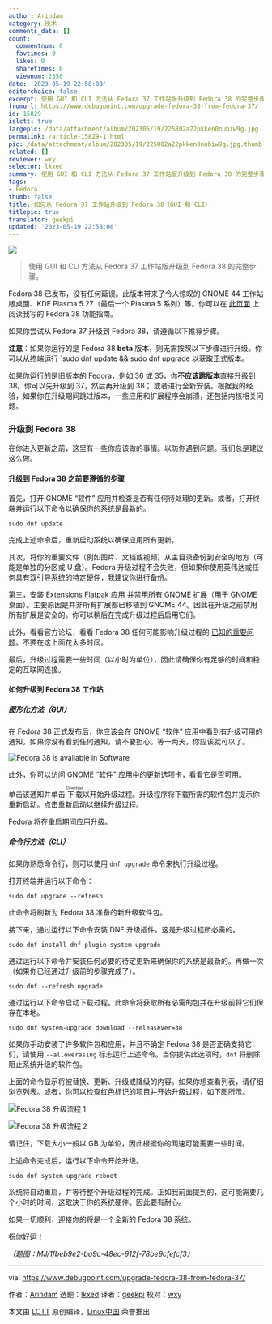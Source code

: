 ```yaml
---
author: Arindam
category: 技术
comments_data: []
count:
  commentnum: 0
  favtimes: 0
  likes: 0
  sharetimes: 0
  viewnum: 2350
date: '2023-05-19 22:58:00'
editorchoice: false
excerpt: 使用 GUI 和 CLI 方法从 Fedora 37 工作站版升级到 Fedora 38 的完整步骤。
fromurl: https://www.debugpoint.com/upgrade-fedora-38-from-fedora-37/
id: 15829
islctt: true
largepic: /data/attachment/album/202305/19/225802a22pkken0nubiw9g.jpg
permalink: /article-15829-1.html
pic: /data/attachment/album/202305/19/225802a22pkken0nubiw9g.jpg.thumb.jpg
related: []
reviewer: wxy
selector: lkxed
summary: 使用 GUI 和 CLI 方法从 Fedora 37 工作站版升级到 Fedora 38 的完整步骤。
tags:
- Fedora
thumb: false
title: 如何从 Fedora 37 工作站升级到 Fedora 38（GUI 和 CLI）
titlepic: true
translator: geekpi
updated: '2023-05-19 22:58:00'
---
```


![](/data/attachment/album/202305/19/225802a22pkken0nubiw9g.jpg)



> 
> 使用 GUI 和 CLI 方法从 Fedora 37 工作站版升级到 Fedora 38 的完整步骤。
> 
> 
> 


Fedora 38 已发布，没有任何延误。此版本带来了令人惊叹的 GNOME 44 工作站版桌面、KDE Plasma 5.27（最后一个 Plasma 5 系列）等。你可以在 [此页面](https://www.debugpoint.com/fedora-38/) 上阅读我写的 Fedora 38 功能指南。


如果你尝试从 Fedora 37 升级到 Fedora 38，请遵循以下推荐步骤。


**注意**：如果你运行的是 Fedora 38 **beta** 版本，则无需按照以下步骤进行升级。你可以从终端运行 `sudo dnf update && sudo dnf upgrade 以获取正式版本。


如果你运行的是旧版本的 Fedora，例如 36 或 35，你**不应该跳版本**直接升级到 38。你可以先升级到 37，然后再升级到 38； 或者进行全新安装。根据我的经验，如果你在升级期间跳过版本，一些应用和扩展程序会崩溃，还包括内核相关问题。


### 升级到 Fedora 38


在你进入更新之前，这里有一些你应该做的事情。以防你遇到问题。我们总是建议这么做。


#### 升级到 Fedora 38 之前要遵循的步骤


首先，打开 GNOME “软件” 应用并检查是否有任何待处理的更新。或者，打开终端并运行以下命令以确保你的系统是最新的。



```
sudo dnf update

```

完成上述命令后，重新启动系统以确保应用所有更新。


其次，将你的重要文件（例如图片、文档或视频）从主目录备份到安全的地方（可能是单独的分区或 U 盘）。Fedora 升级过程不会失败，但如果你使用英伟达或任何具有双引导系统的特定硬件，我建议你进行备份。


第三，安装 [Extensions Flatpak 应用](https://flathub.org/apps/details/org.gnome.Extensions) 并禁用所有 GNOME 扩展（用于 GNOME 桌面）。主要原因是并非所有扩展都已移植到 GNOME 44。因此在升级之前禁用所有扩展是安全的。你可以稍后在完成升级过程后启用它们。


此外，看看官方论坛，看看 Fedora 38 任何可能影响升级过程的 [已知的重要问题](https://discussion.fedoraproject.org/tags/c/ask/common-issues/82/none/f38)。不要在这上面花太多时间。


最后，升级过程需要一些时间（以小时为单位），因此请确保你有足够的时间和稳定的互联网连接。


#### 如何升级到 Fedora 38 工作站


##### 图形化方法（GUI）


在 Fedora 38 正式发布后，你应该会在 GNOME “软件” 应用中看到有升级可用的通知。如果你没有看到任何通知，请不要担心。等一两天，你应该就可以了。


![Fedora 38 is available in Software](/data/attachment/album/202305/19/225950avmccvm0s90v11ld.jpg)


此外，你可以访问 GNOME “软件” 应用中的更新选项卡，看看它是否可用。


单击该通知并单击 <ruby> 下载 <rt>  Download </rt></ruby> 以开始升级过程。升级程序将下载所需的软件包并提示你重新启动。点击重新启动以继续升级过程。


Fedora 将在重启期间应用升级。


##### 命令行方法（CLI）


如果你熟悉命令行，则可以使用 `dnf upgrade` 命令来执行升级过程。


打开终端并运行以下命令：



```
sudo dnf upgrade --refresh

```

此命令将刷新为 Fedora 38 准备的新升级软件包。


接下来，通过运行以下命令安装 DNF 升级插件。这是升级过程所必需的。



```
sudo dnf install dnf-plugin-system-upgrade

```

通过运行以下命令并安装任何必要的待定更新来确保你的系统是最新的。再做一次（如果你已经通过升级前的步骤完成了）。



```
sudo dnf --refresh upgrade

```

通过运行以下命令启动下载过程。此命令将获取所有必需的包并在升级前将它们保存在本地。



```
sudo dnf system-upgrade download --releasever=38

```

如果你手动安装了许多软件包和应用，并且不确定 Fedora 38 是否正确支持它们，请使用 `--allowerasing` 标志运行上述命令。当你提供此选项时，`dnf` 将删除阻止系统升级的软件包。


上面的命令显示将被替换、更新、升级或降级的内容。如果你想查看列表，请仔细浏览列表。或者，你可以检查红色标记的项目并开始升级过程，如下图所示。


![Fedora 38 升级流程 1](/data/attachment/album/202305/19/225959mb7ptqy7fqyt7pl6.jpg)


![Fedora 38 升级流程 2](/data/attachment/album/202305/19/230007bfd7m7xumzzmvv1m.jpg)


请记住，下载大小一般以 GB 为单位，因此根据你的网速可能需要一些时间。


上述命令完成后，运行以下命令开始升级。



```
sudo dnf system-upgrade reboot

```

系统将自动重启，并等待整个升级过程的完成。正如我前面提到的，这可能需要几个小时的时间，这取决于你的系统硬件。因此要有耐心。


如果一切顺利，迎接你的将是一个全新的 Fedora 38 系统。


祝你好运！


*（题图：MJ/1fbeb9e2-ba9c-48ec-912f-78be9cfefcf3）*




---


via: <https://www.debugpoint.com/upgrade-fedora-38-from-fedora-37/>


作者：[Arindam](https://www.debugpoint.com/author/admin1/) 选题：[lkxed](https://github.com/lkxed/) 译者：[geekpi](https://github.com/geekpi) 校对：[wxy](https://github.com/wxy)


本文由 [LCTT](https://github.com/LCTT/TranslateProject) 原创编译，[Linux中国](https://linux.cn/) 荣誉推出